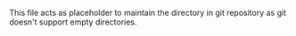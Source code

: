 
This file acts as placeholder to maintain the directory in git repository as git doesn't support empty directories.